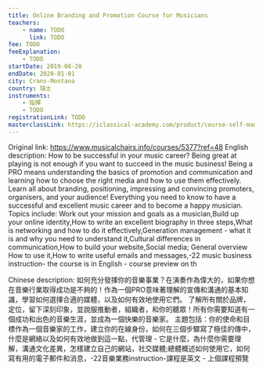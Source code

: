 ```yaml
---
title: Online Branding and Promotion Course for Musicians
teachers:
	- name: TODO
	  link: TODO
fee: TODO
feeExplanation: 
	- TODO
startDate: 2019-08-28
endDate: 2020-01-01
city: Crans-Montana
country: 瑞士
instruments:
	- 指揮
	- TODO
registrationLink: TODO
masterclassLink: https://iclassical-academy.com/product/course-self-management-full/
---
```

Original link: https://www.musicalchairs.info/courses/5377?ref=48
English description:
How to be successful in your music career? Being great at playing is not enough if you want to succeed in the music business! Being a PRO means understanding the basics of promotion and communication and learning how to choose the right media and how to use them effectively.
 Learn all about branding, positioning, impressing and convincing promoters, organisers, and your audience! Everything you need to know to have a successful and excellent music career and to become a happy musician.
 Topics include:  Work out your mission and goals as a musician,Build up your online identity,How to write an excellent biography in three steps,What is networking and how to do it effectively,Generation management - what it is and why you need to understand it,Cultural differences in communication,How to build your website,Social media; General overview How to use it,How to write useful emails and messages,-22 music business instruction- the course is in English - course preview on th

Chinese description:
如何充分發揮你的音樂事業？在演奏作為偉大的，如果你想在音樂行業取得成功是不夠的！作為一個PRO意味著理解的宣傳和溝通的基本知識，學習如何選擇合適的媒體，以及如何有效地使用它們。
了解所有關於品牌，定位，留下深刻印象，並說服推動者，組織者，和你的聽眾！所有你需要知道有一個成功和出色的音樂生涯，並成為一個快樂的音樂家。
主題包括：你的使命和目標作為一個音樂家的工作，建立你的在線身份，如何在三個步驟寫了極佳的傳中，什麼是網絡以及如何有效地做到這一點，代管理 - 它是什麼，為什麼你需要理解，溝通文化差異，怎樣建立自己的網站，社交媒體;總體概述如何使用它，如何寫有用的電子郵件和消息，-22音樂業務instruction-課程是英文 - 上個課程預覽
